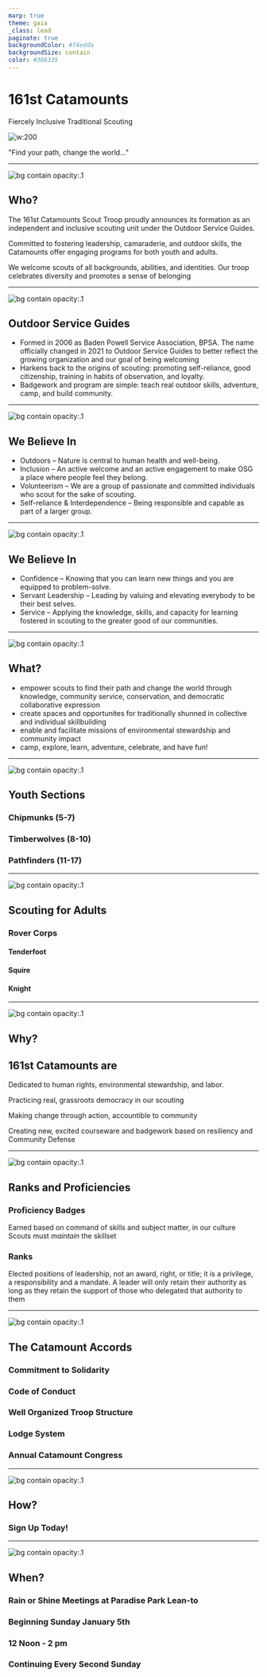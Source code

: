 ```yaml
---
marp: true
theme: gaia
_class: lead
paginate: true
backgroundColor: #f4edda
backgroundSize: contain
color: #366335
---
```



# 161st Catamounts

Fiercely Inclusive Traditional Scouting

![w:200 ](https://upload.wikimedia.org/wikipedia/commons/thumb/7/70/OSG_Logo.svg/1280px-OSG_Logo.svg.png)

"Find your path, change the world..."

---
![bg contain opacity:.1](https://upload.wikimedia.org/wikipedia/commons/thumb/7/70/OSG_Logo.svg/1280px-OSG_Logo.svg.png)
## Who?

The 161st Catamounts Scout Troop proudly announces its formation as an independent and inclusive scouting unit under the Outdoor Service Guides.

Committed to fostering leadership, camaraderie, and outdoor skills, the Catamounts offer engaging programs for both youth and adults.

We welcome scouts of all backgrounds, abilities, and identities. Our troop celebrates diversity and promotes a sense of belonging

---
![bg contain opacity:.1](https://upload.wikimedia.org/wikipedia/commons/thumb/7/70/OSG_Logo.svg/1280px-OSG_Logo.svg.png)
## Outdoor Service Guides

- Formed in 2006 as Baden Powell Service Association, BPSA. The name officially changed in 2021 to Outdoor Service Guides to better reflect the growing organization and our goal of being welcoming 
- Harkens back to the origins of scouting: promoting self-reliance, good citizenship, training in habits of observation, and loyalty. 
- Badgework and program are simple: teach real outdoor skills, adventure, camp, and build community.

---

![bg contain opacity:.1](https://upload.wikimedia.org/wikipedia/commons/thumb/7/70/OSG_Logo.svg/1280px-OSG_Logo.svg.png)
## We Believe In
- Outdoors – Nature is central to human health and well-being.
- Inclusion – An active welcome and an active engagement to make OSG a place where people feel they belong.
- Volunteerism – We are a group of passionate and committed individuals who scout for the sake of scouting.
- Self-reliance & Interdependence – Being responsible and capable as part of a larger group.

---
![bg contain opacity:.1](https://upload.wikimedia.org/wikipedia/commons/thumb/7/70/OSG_Logo.svg/1280px-OSG_Logo.svg.png)
## We Believe In

- Confidence – Knowing that you can learn new things and you are equipped to problem-solve.
- Servant Leadership – Leading by valuing and elevating everybody to be their best selves.
- Service – Applying the knowledge, skills, and capacity for learning fostered in scouting to the greater good of our communities.

---
![bg contain opacity:.1](https://upload.wikimedia.org/wikipedia/commons/thumb/7/70/OSG_Logo.svg/1280px-OSG_Logo.svg.png)
## What?

- empower scouts to find their path and change the world through knowledge, community service, conservation, and democratic collaborative expression 
- create spaces and opportunites for traditionally shunned in collective and individual skillbuilding
- enable and facilitate missions of environmental stewardship and community impact
- camp, explore, learn, adventure, celebrate, and have fun!

---
![bg contain opacity:.1](https://upload.wikimedia.org/wikipedia/commons/thumb/7/70/OSG_Logo.svg/1280px-OSG_Logo.svg.png)
## Youth Sections

### Chipmunks (5-7)

### Timberwolves (8-10)

### Pathfinders (11-17)


---
![bg contain opacity:.1](https://upload.wikimedia.org/wikipedia/commons/thumb/7/70/OSG_Logo.svg/1280px-OSG_Logo.svg.png)
## Scouting for Adults

### Rover Corps

#### Tenderfoot

#### Squire

#### Knight

---
![bg contain opacity:.1](https://upload.wikimedia.org/wikipedia/commons/thumb/7/70/OSG_Logo.svg/1280px-OSG_Logo.svg.png)
## Why?

## 161st Catamounts are

Dedicated to human rights, environmental stewardship, and labor.

Practicing real, grassroots democracy in our scouting

Making change through action, accountible to community

Creating new, excited courseware and badgework based on resiliency and Community Defense

---
![bg contain opacity:.1](https://upload.wikimedia.org/wikipedia/commons/thumb/7/70/OSG_Logo.svg/1280px-OSG_Logo.svg.png)
## Ranks and Proficiencies

### Proficiency Badges
Earned based on command of skills and subject matter, in our culture Scouts must *maintain* the skillset

### Ranks

Elected positions of leadership, not an award, right, or title; it is a privilege, a responsibility and a mandate. A leader will only retain their authority as long as they retain the support of those who delegated that authority to them

---
![bg contain opacity:.1](https://upload.wikimedia.org/wikipedia/commons/thumb/7/70/OSG_Logo.svg/1280px-OSG_Logo.svg.png)
## The Catamount Accords
### Commitment to Solidarity
### Code of Conduct
### Well Organized Troop Structure
### Lodge System
### Annual Catamount Congress
---
![bg contain opacity:.1](https://upload.wikimedia.org/wikipedia/commons/thumb/7/70/OSG_Logo.svg/1280px-OSG_Logo.svg.png)
## How?

### Sign Up Today!


---
![bg contain opacity:.1](https://upload.wikimedia.org/wikipedia/commons/thumb/7/70/OSG_Logo.svg/1280px-OSG_Logo.svg.png)
## When?

### Rain or Shine Meetings at Paradise Park Lean-to

### Beginning Sunday January 5th

### 12 Noon - 2 pm

### Continuing Every Second Sunday